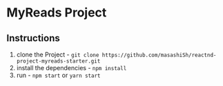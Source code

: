 
# MyReads Project

## Instructions

 1. clone the Project - `git clone https://github.com/masashiSh/reactnd-project-myreads-starter.git`
 2. install the dependencies - `npm install`
 3. run - `npm start` or `yarn start`
